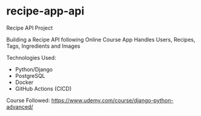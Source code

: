 # recipe-app-api
Recipe API Project

Building a Recipe API following Online Course
App Handles Users, Recipes, Tags, Ingredients and Images

Technologies Used:
- Python/Django
- PostgreSQL
- Docker
- GitHub Actions (CICD)

Course Followed:
https://www.udemy.com/course/django-python-advanced/
